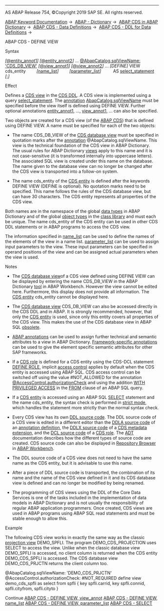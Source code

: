   

* * *

AS ABAP Release 754, ©Copyright 2019 SAP SE. All rights reserved.

[ABAP Keyword Documentation](javascript:call_link\('abenabap.htm'\)) →  [ABAP - Dictionary](javascript:call_link\('abenabap_dictionary.htm'\)) →  [ABAP CDS in ABAP Dictionary](javascript:call_link\('abencds.htm'\)) →  [ABAP CDS - Data Definitions](javascript:call_link\('abenddic_cds_entities.htm'\)) →  [ABAP CDS - DDL for Data Definitions](javascript:call_link\('abencds_f1_ddl_syntax.htm'\)) → 

ABAP CDS - DEFINE VIEW

Syntax

*\[*[@entity\_annot1](javascript:call_link\('abencds_f1_entity_annotations.htm'\))*\]*
*\[*[@entity\_annot2](javascript:call_link\('abencds_f1_entity_annotations.htm'\))*\]*
...
[@AbapCatalog.sqlViewName: 'CDS\_DB\_VIEW'](javascript:call_link\('abencds_f1_view_entity_annotations.htm'\))
*\[*[@view\_annot1](javascript:call_link\('abencds_f1_view_entity_annotations.htm'\))*\]*
*\[*[@view\_annot2](javascript:call_link\('abencds_f1_view_entity_annotations.htm'\))*\]*
...
*\[*DEFINE*\]* VIEW cds\_entity
        *\[*[name\_list](javascript:call_link\('abencds_f1_name_list.htm'\))*\]*
        *\[*[parameter\_list](javascript:call_link\('abencds_f1_parameter_list.htm'\))*\]*
         AS [select\_statement](javascript:call_link\('abencds_f1_select_statement.htm'\)) *\[*;*\]*

Effect

Defines a [CDS view](javascript:call_link\('abencds_view_glosry.htm'\) "Glossary Entry") in the [CDS DDL](javascript:call_link\('abencds_ddl_glosry.htm'\) "Glossary Entry"). A CDS view is implemented using a query [select\_statement](javascript:call_link\('abencds_f1_select_statement.htm'\)). The [annotation](javascript:call_link\('abencds_annotation_glosry.htm'\) "Glossary Entry") [AbapCatalog.sqlViewName](javascript:call_link\('abencds_f1_view_entity_annotations.htm'\)) must be specified before the view itself is defined using DEFINE VIEW. Further optional annotations [entity\_annot1](javascript:call_link\('abencds_f1_entity_annotations.htm'\)), ..., [view\_annot1](javascript:call_link\('abencds_f1_view_entity_annotations.htm'\)), ... can also be specified.

Two objects are created for a CDS view (of the [ABAP CDS](javascript:call_link\('abenabap_cds_glosry.htm'\) "Glossary Entry")) that is defined using DEFINE VIEW. A name must be specified for each of the two objects:

-   The name CDS\_DB\_VIEW of the [CDS database view](javascript:call_link\('abencds_database_view_glosry.htm'\) "Glossary Entry") must be specified in quotation marks after the [annotation](javascript:call_link\('abencds_f1_view_entity_annotations.htm'\)) @AbapCatalog.sqlViewName. This view is the technical foundation of the CDS view in ABAP Dictionary. The usual rules for ABAP Dictionary [views](javascript:call_link\('abenddic_views.htm'\)) apply to this name and it is not case-sensitive (it is transformed internally into uppercase letters). The associated SQL view is created under this name on the database. The name given to the database view can no longer be changed after the CDS view is transported into a follow-on system.

-   The name cds\_entity of the [CDS entity](javascript:call_link\('abencds_entity_glosry.htm'\) "Glossary Entry") is defined after the keywords DEFINE VIEW (DEFINE is optional). No quotation marks need to be specified. This name follows the rules of the CDS database view, but can have 30 characters. The CDS entity represents all properties of the CDS view.

Both names are in the namespace of the global [data types](javascript:call_link\('abenddic_data_types.htm'\)) in ABAP Dictionary and of the global [object types](javascript:call_link\('abenobject_type_glosry.htm'\) "Glossary Entry") in the [class library](javascript:call_link\('abenclass_library_glosry.htm'\) "Glossary Entry") and must each be unique. The name cds\_entity of the CDS entity can be used in other CDS DDL statements or in ABAP programs to access the CDS view.

The information specified in [name\_list](javascript:call_link\('abencds_f1_name_list.htm'\)) can be used to define the names of the elements of the view in a name list. [parameter\_list](javascript:call_link\('abencds_f1_parameter_list.htm'\)) can be used to assign input parameters to the view. These input parameters can be specified in operand positions of the view and can be assigned actual parameters when the view is used.

Notes

-   The [CDS database view](javascript:call_link\('abencds_database_view_glosry.htm'\) "Glossary Entry")of a CDS view defined using DEFINE VIEW can be displayed by entering the name CDS\_DB\_VIEW in the ABAP Dictionary [tool](javascript:call_link\('abenddic_tools.htm'\)) in ABAP Workbench. However the view cannot be edited here. Furthermore, this display does not provide all information. The [CDS entity](javascript:call_link\('abencds_entity_glosry.htm'\) "Glossary Entry") cds\_entity cannot be displayed here.

-   The [CDS database view](javascript:call_link\('abencds_database_view_glosry.htm'\) "Glossary Entry") CDS\_DB\_VIEW can also be accessed directly in the CDS DDL and in ABAP. It is strongly recommended, however, that only the [CDS entity](javascript:call_link\('abencds_entity_glosry.htm'\) "Glossary Entry") is used, since only this entity covers all properties of the CDS view. This makes the use of the CDS database view in ABAP SQL [obsolete](javascript:call_link\('abenopen_sql_cds_obsolete.htm'\)).

-   [ABAP annotations](javascript:call_link\('abencds_f1_view_entity_annotations.htm'\)) can be used to assign further technical and semantic attributes to a view in ABAP Dictionary. [Framework-specific annotations](javascript:call_link\('abencomponent_annotation_glosry.htm'\) "Glossary Entry") can be used to give the element specific semantic attributes for other SAP frameworks.

-   If a [CDS role](javascript:call_link\('abencds_role_glosry.htm'\) "Glossary Entry") is defined for a CDS entity using the CDS-DCL statement [DEFINE ROLE](javascript:call_link\('abencds_f1_define_role.htm'\)), implicit [access control](javascript:call_link\('abencds_access_control_glosry.htm'\) "Glossary Entry") applies by default when the CDS entity is accessed using ABAP SQL. CDS access control can be switched off using the value #NOT\_ALLOWED for the annotation [@AccessControl.authorizationCheck](javascript:call_link\('abencds_f1_view_entity_annotations.htm'\)) and using the addition [WITH PRIVILEGED ACCESS](javascript:call_link\('abapselect_data_source.htm'\)) in the [FROM](javascript:call_link\('abapfrom_clause.htm'\)) clause of an ABAP SQL query.

-   If a [CDS entity](javascript:call_link\('abencds_entity_glosry.htm'\) "Glossary Entry") is accessed using an ABAP SQL [SELECT](javascript:call_link\('abapselect.htm'\)) statement and the name cds\_entity, the syntax check is performed in [strict mode](javascript:call_link\('abenopensql_strict_mode_740_sp05.htm'\)), which handles the statement more strictly than the normal syntax check.

-   Every CDS view has its own [DDL source code](javascript:call_link\('abenddl_source_code_glosry.htm'\) "Glossary Entry"). The DDL source code of a CDS view is edited in a different editor than the [DDLA source code](javascript:call_link\('abenddla_source_code_glosry.htm'\) "Glossary Entry") of an [annotation definition](javascript:call_link\('abencds_anno_definition_glosry.htm'\) "Glossary Entry"), the [DDLX source code](javascript:call_link\('abenddlx_source_code_glosry.htm'\) "Glossary Entry") of a [CDS metadata extension](javascript:call_link\('abencds_metadata_extension_glosry.htm'\) "Glossary Entry"), and the [DCL source code](javascript:call_link\('abendcl_source_code_glosry.htm'\) "Glossary Entry") of a [CDS role](javascript:call_link\('abencds_role_glosry.htm'\) "Glossary Entry"). The [ADT](javascript:call_link\('abenadt_glosry.htm'\) "Glossary Entry") documentation describes how the different types of source code are created. CDS source code can also be displayed in [Repository Browser](javascript:call_link\('abenrepository_browser_glosry.htm'\) "Glossary Entry") in [ABAP Workbench](javascript:call_link\('abenabap_workbench_glosry.htm'\) "Glossary Entry").

-   The DDL source code of a CDS view does not need to have the same name as the CDS entity, but it is advisable to use this name.

-   After a piece of DDL source code is transported, the combination of its name and the name of the CDS view defined in it and its CDS database view is defined and can no longer be modified by being renamed.

-   The programming of CDS views using the DDL of the Core Data Services is one of the tasks included in the implementation of data models in ABAP Dictionary and is not usually the responsibility of regular ABAP application programmers. Once created, CDS views are used in ABAP programs using ABAP SQL read statements and must be stable enough to allow this.

Example

The following CDS view works in exactly the same way as the classic [projection view](javascript:call_link\('abenddic_projection_views.htm'\)) DEMO\_SPFLI. The program DEMO\_CDS\_PROJECTION uses SELECT to access the view. Unlike when the classic database view DEMO\_SPFLI is accessed, no client column is returned when the CDS entity DEMO\_CDS\_SPFLI is accessed. The CDS database view DEMO\_CDS\_PRJCTN returns the client column too.

@AbapCatalog.sqlViewName: 'DEMO\_CDS\_PRJCTN'
@AccessControl.authorizationCheck: #NOT\_REQUIRED
define view demo\_cds\_spfli
as select from
spfli
{
key spfli.carrid,
key spfli.connid,
spfli.cityfrom,
spfli.cityto
}    

Continue
[ABAP CDS - DEFINE VIEW, view\_annot](javascript:call_link\('abencds_f1_view_entity_annotations.htm'\))
[ABAP CDS - DEFINE VIEW, name\_list](javascript:call_link\('abencds_f1_name_list.htm'\))
[ABAP CDS - DEFINE VIEW, parameter\_list](javascript:call_link\('abencds_f1_parameter_list.htm'\))
[ABAP CDS - SELECT](javascript:call_link\('abencds_f1_select_statement.htm'\))
